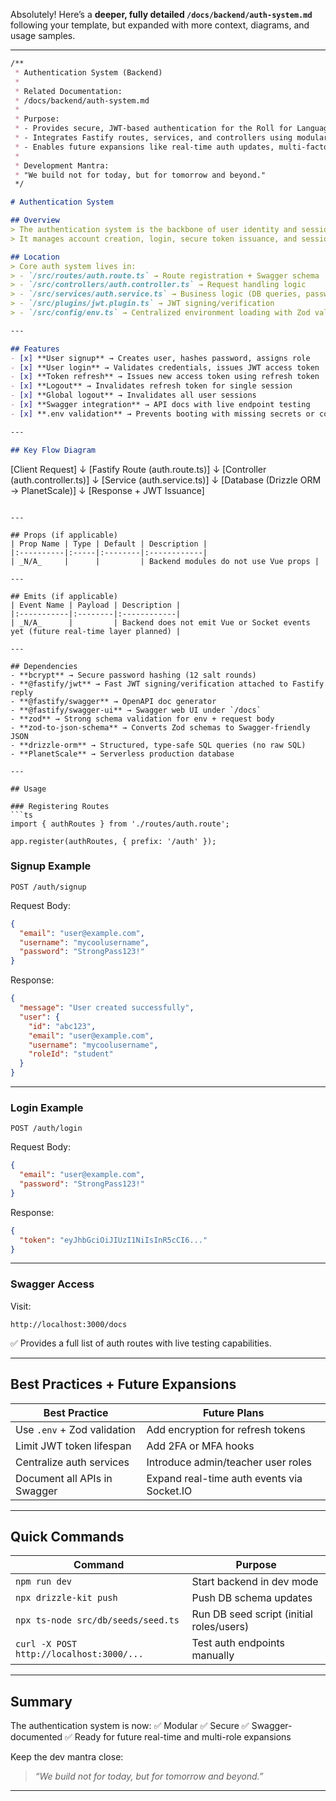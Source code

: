 Absolutely! Here’s a **deeper, fully detailed `/docs/backend/auth-system.md`** following your template, but expanded with more context, diagrams, and usage samples.

---

```markdown
/**
 * Authentication System (Backend)
 * 
 * Related Documentation:
 * /docs/backend/auth-system.md
 * 
 * Purpose:
 * - Provides secure, JWT-based authentication for the Roll for Language platform
 * - Integrates Fastify routes, services, and controllers using modular clean architecture
 * - Enables future expansions like real-time auth updates, multi-factor auth, and role-based controls
 * 
 * Development Mantra:
 * "We build not for today, but for tomorrow and beyond."
 */

# Authentication System

## Overview
> The authentication system is the backbone of user identity and session control on the platform.  
> It manages account creation, login, secure token issuance, and session invalidation while maintaining clear separation of concerns across routes, controllers, and services.

## Location
> Core auth system lives in:  
> - `/src/routes/auth.route.ts` → Route registration + Swagger schema  
> - `/src/controllers/auth.controller.ts` → Request handling logic  
> - `/src/services/auth.service.ts` → Business logic (DB queries, password checks)  
> - `/src/plugins/jwt.plugin.ts` → JWT signing/verification  
> - `/src/config/env.ts` → Centralized environment loading with Zod validation

---

## Features
- [x] **User signup** → Creates user, hashes password, assigns role
- [x] **User login** → Validates credentials, issues JWT access token
- [x] **Token refresh** → Issues new access token using refresh token
- [x] **Logout** → Invalidates refresh token for single session
- [x] **Global logout** → Invalidates all user sessions
- [x] **Swagger integration** → API docs with live endpoint testing
- [x] **.env validation** → Prevents booting with missing secrets or configs

---

## Key Flow Diagram

```

\[Client Request]
↓
\[Fastify Route (auth.route.ts)]
↓
\[Controller (auth.controller.ts)]
↓
\[Service (auth.service.ts)]
↓
\[Database (Drizzle ORM → PlanetScale)]
↓
\[Response + JWT Issuance]

````

---

## Props (if applicable)
| Prop Name | Type | Default | Description |
|:----------|:-----|:--------|:------------|
| _N/A_     |      |         | Backend modules do not use Vue props |

---

## Emits (if applicable)
| Event Name | Payload | Description |
|:-----------|:--------|:------------|
| _N/A_      |         | Backend does not emit Vue or Socket events yet (future real-time layer planned) |

---

## Dependencies
- **bcrypt** → Secure password hashing (12 salt rounds)
- **@fastify/jwt** → Fast JWT signing/verification attached to Fastify reply
- **@fastify/swagger** → OpenAPI doc generator
- **@fastify/swagger-ui** → Swagger web UI under `/docs`
- **zod** → Strong schema validation for env + request body
- **zod-to-json-schema** → Converts Zod schemas to Swagger-friendly JSON
- **drizzle-orm** → Structured, type-safe SQL queries (no raw SQL)
- **PlanetScale** → Serverless production database

---

## Usage

### Registering Routes
```ts
import { authRoutes } from './routes/auth.route';

app.register(authRoutes, { prefix: '/auth' });
````

### Signup Example

`POST /auth/signup`

Request Body:

```json
{
  "email": "user@example.com",
  "username": "mycoolusername",
  "password": "StrongPass123!"
}
```

Response:

```json
{
  "message": "User created successfully",
  "user": {
    "id": "abc123",
    "email": "user@example.com",
    "username": "mycoolusername",
    "roleId": "student"
  }
}
```

---

### Login Example

`POST /auth/login`

Request Body:

```json
{
  "email": "user@example.com",
  "password": "StrongPass123!"
}
```

Response:

```json
{
  "token": "eyJhbGciOiJIUzI1NiIsInR5cCI6..."
}
```

---

### Swagger Access

Visit:

```
http://localhost:3000/docs
```

✅ Provides a full list of auth routes with live testing capabilities.

---

## Best Practices + Future Expansions

| Best Practice                | Future Plans                               |
| ---------------------------- | ------------------------------------------ |
| Use `.env` + Zod validation  | Add encryption for refresh tokens          |
| Limit JWT token lifespan     | Add 2FA or MFA hooks                       |
| Centralize auth services     | Introduce admin/teacher user roles         |
| Document all APIs in Swagger | Expand real-time auth events via Socket.IO |

---

## Quick Commands

| Command                                  | Purpose                                  |
| ---------------------------------------- | ---------------------------------------- |
| `npm run dev`                            | Start backend in dev mode                |
| `npx drizzle-kit push`                   | Push DB schema updates                   |
| `npx ts-node src/db/seeds/seed.ts`       | Run DB seed script (initial roles/users) |
| `curl -X POST http://localhost:3000/...` | Test auth endpoints manually             |

---

## Summary

The authentication system is now:
✅ Modular
✅ Secure
✅ Swagger-documented
✅ Ready for future real-time and multi-role expansions

Keep the dev mantra close:

> *“We build not for today, but for tomorrow and beyond.”*

---
